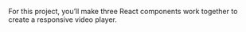 For this project, you’ll make three React components work together to create a responsive video player.